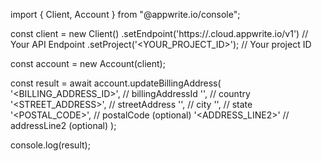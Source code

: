 import { Client, Account } from "@appwrite.io/console";

const client = new Client()
    .setEndpoint('https://<REGION>.cloud.appwrite.io/v1') // Your API Endpoint
    .setProject('<YOUR_PROJECT_ID>'); // Your project ID

const account = new Account(client);

const result = await account.updateBillingAddress(
    '<BILLING_ADDRESS_ID>', // billingAddressId
    '<COUNTRY>', // country
    '<STREET_ADDRESS>', // streetAddress
    '<CITY>', // city
    '<STATE>', // state
    '<POSTAL_CODE>', // postalCode (optional)
    '<ADDRESS_LINE2>' // addressLine2 (optional)
);

console.log(result);
